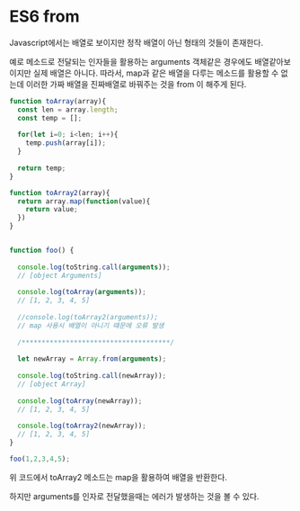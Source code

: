 # ES6 from



Javascript에서는 배열로 보이지만 정작 배열이 아닌 형태의 것들이 존재한다.

예로 메소드로 전달되는 인자들을 활용하는 arguments 객체같은 경우에도 배열같아보이지만 실제 배열은 아니다.
따라서, map과 같은 배열을 다루는 메소드를 활용할 수 없는데 이러한 가짜 배열을 진짜배열로 바꿔주는 것을 from 이 해주게 된다.



```javascript
function toArray(array){
  const len = array.length;
  const temp = [];
  
  for(let i=0; i<len; i++){
    temp.push(array[i]);
  }
  
  return temp;
}

function toArray2(array){
  return array.map(function(value){
    return value;
  })
}


function foo() {
  
  console.log(toString.call(arguments)); 
  // [object Arguments]
  
  console.log(toArray(arguments));
  // [1, 2, 3, 4, 5]
  
  //console.log(toArray2(arguments));
  // map 사용시 배열이 아니기 떄문에 오류 발생
  
  /*************************************/
  
  let newArray = Array.from(arguments);
  
  console.log(toString.call(newArray));
  // [object Array]
  
  console.log(toArray(newArray));
  // [1, 2, 3, 4, 5]
  
  console.log(toArray2(newArray));
  // [1, 2, 3, 4, 5]
}

foo(1,2,3,4,5);
```



위 코드에서 toArray2 메소드는 map을 활용하여 배열을 반환한다.

하지만 arguments를 인자로 전달했을때는 에러가 발생하는 것을 볼 수 있다.
